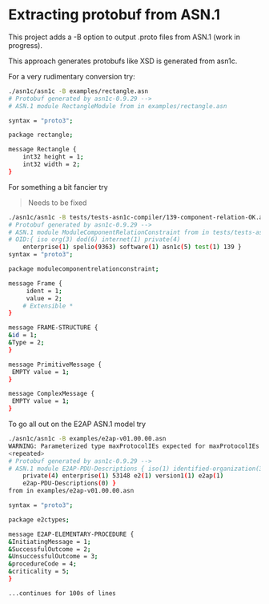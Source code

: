 # Extracting protobuf from ASN.1

This project adds a -B option to output .proto files from ASN.1
(work in progress).

This approach generates protobufs like XSD is generated from asn1c.


For a very rudimentary conversion try:
```bash
./asn1c/asn1c -B examples/rectangle.asn
# Protobuf generated by asn1c-0.9.29 -->
# ASN.1 module RectangleModule from in examples/rectangle.asn

syntax = "proto3";

package rectangle;

message Rectangle {
    int32 height = 1;
    int32 width = 2;
}
```

For something a bit fancier try
> Needs to be fixed
```bash
./asn1c/asn1c -B tests/tests-asn1c-compiler/139-component-relation-OK.asn1
# Protobuf generated by asn1c-0.9.29 -->
# ASN.1 module ModuleComponentRelationConstraint from in tests/tests-asn1c-compiler/139-component-relation-OK.asn1
# OID:{ iso org(3) dod(6) internet(1) private(4)
	enterprise(1) spelio(9363) software(1) asn1c(5) test(1) 139 }
syntax = "proto3";

package modulecomponentrelationconstraint;

message Frame {
     ident = 1;
     value = 2;
    # Extensible *
}

message FRAME-STRUCTURE {
&id = 1;
&Type = 2;
}

message PrimitiveMessage {
 EMPTY value = 1;
}

message ComplexMessage {
 EMPTY value = 1;
}

```

To go all out on the E2AP ASN.1 model try
```bash
./asn1c/asn1c -B examples/e2ap-v01.00.00.asn 
WARNING: Parameterized type maxProtocolIEs expected for maxProtocolIEs at line 1543 in examples/e2ap-v01.00.00.asn
<repeated>
# Protobuf generated by asn1c-0.9.29 -->
# ASN.1 module E2AP-PDU-Descriptions { iso(1) identified-organization(3) dod(6) internet(1)
	private(4) enterprise(1) 53148 e2(1) version1(1) e2ap(1)
	e2ap-PDU-Descriptions(0) }
from in examples/e2ap-v01.00.00.asn

syntax = "proto3";

package e2ctypes;

message E2AP-ELEMENTARY-PROCEDURE {
&InitiatingMessage = 1;
&SuccessfulOutcome = 2;
&UnsuccessfulOutcome = 3;
&procedureCode = 4;
&criticality = 5;
}

...continues for 100s of lines
```